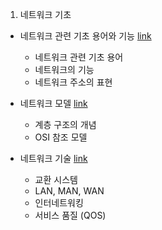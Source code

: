 1. 네트워크 기초
- 네트워크 관련 기초 용어와 기능 [link](1-1.%20Network%20Basic%20Words%20and%20Functions)
  - 네트워크 관련 기초 용어
  - 네트워크의 기능
  - 네트워크 주소의 표현

- 네트워크 모델 [link](1-2.%20Network%20Model)
  - 계층 구조의 개념
  - OSI 참조 모델
  
- 네트워크 기술 [link](1-3.%20Network%20skill)
  - 교환 시스템
  - LAN, MAN, WAN
  - 인터네트워킹
  - 서비스 품질 (QOS)
